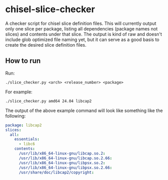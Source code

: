 # chisel-slice-checker
A checker script for chisel slice definition files.
This will currently output only one slice per package, listing all dependencies (package names not slices) and contents under that slice. The output is kind of raw and doesn't include glob optimized file naming yet, but it can serve as a good basis to create the desired slice definition files.

## How to run
Run:
```
./slice_checker.py <arch> <release_number> <package>
```

For example:
```
./slice_checker.py amd64 24.04 libcap2
```

The output of the above example command will look like something like the following:
```yaml
package: libcap2
slices:
  all:
    essentials:
      - libc6
    contents:
      /usr/lib/x86_64-linux-gnu/libcap.so.2:
      /usr/lib/x86_64-linux-gnu/libcap.so.2.66:
      /usr/lib/x86_64-linux-gnu/libpsx.so.2:
      /usr/lib/x86_64-linux-gnu/libpsx.so.2.66:
      /usr/share/doc/libcap2/copyright:
```

